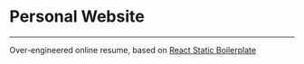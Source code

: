 # Personal Website
---
Over-engineered online resume, based on [React Static Boilerplate](koistya/react-static-boilerplate)
